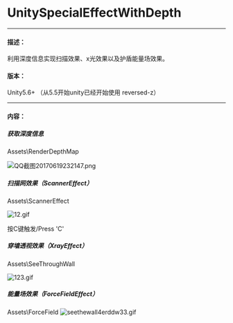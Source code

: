 # UnitySpecialEffectWithDepth
----
#### 描述：
利用深度信息实现扫描效果、x光效果以及护盾能量场效果。
#### 版本：
Unity5.6+ （从5.5开始unity已经开始使用 reversed-z）

---
#### 内容：
##### 获取深度信息
Assets\RenderDepthMap

![QQ截图20170619232147.png](http://upload-images.jianshu.io/upload_images/1372105-b363fd1dda57bd65.png?imageMogr2/auto-orient/strip%7CimageView2/2/w/800)

##### 扫描网效果（ScannerEffect）
Assets\ScannerEffect

![12.gif](http://upload-images.jianshu.io/upload_images/1372105-87b78f0878452e6c.gif?imageMogr2/auto-orient/strip)


按C键触发/Press 'C'

##### 穿墙透视效果（XrayEffect）
Assets\SeeThroughWall


![123.gif](http://upload-images.jianshu.io/upload_images/1372105-b25acf121d88a1da.gif?imageMogr2/auto-orient/strip)


##### 能量场效果（ForceFieldEffect）
Assets\ForceField
![seethewall4erddw33.gif](http://upload-images.jianshu.io/upload_images/1372105-8a382a96b79895c6.gif?imageMogr2/auto-orient/strip)
